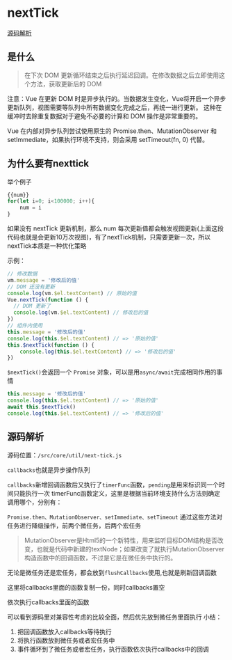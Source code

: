# nextTick

[源码解析](https://juejin.cn/post/6844904147804749832)

## 是什么

>在下次 DOM 更新循环结束之后执行延迟回调。在修改数据之后立即使用这个方法，获取更新后的 DOM

注意：Vue 在更新 DOM 时是异步执行的。当数据发生变化，Vue将开启一个异步更新队列，视图需要等队列中所有数据变化完成之后，再统一进行更新。
这种在缓冲时去除重复数据对于避免不必要的计算和 DOM 操作是非常重要的。

Vue 在内部对异步队列尝试使用原生的 Promise.then、MutationObserver 和 setImmediate，如果执行环境不支持，则会采用 setTimeout(fn, 0) 代替。

## 为什么要有nexttick

举个例子

```js
{{num}}
for(let i=0; i<100000; i++){
    num = i
}
```

如果没有 nextTick 更新机制，那么 num 每次更新值都会触发视图更新(上面这段代码也就是会更新10万次视图)，有了nextTick机制，只需要更新一次，所以nextTick本质是一种优化策略

示例：

```js
// 修改数据
vm.message = '修改后的值'
// DOM 还没有更新
console.log(vm.$el.textContent) // 原始的值
Vue.nextTick(function () {
  // DOM 更新了
  console.log(vm.$el.textContent) // 修改后的值
})
// 组件内使用
this.message = '修改后的值'
console.log(this.$el.textContent) // => '原始的值'
this.$nextTick(function () {
    console.log(this.$el.textContent) // => '修改后的值'
})
```

`$nextTick()`会返回一个 `Promise` 对象，可以是用`async/await`完成相同作用的事情

```js
this.message = '修改后的值'
console.log(this.$el.textContent) // => '原始的值'
await this.$nextTick()
console.log(this.$el.textContent) // => '修改后的值'
```

## 源码解析

源码位置：`/src/core/util/next-tick.js`

`callbacks`也就是异步操作队列

`callbacks`新增回调函数后又执行了`timerFunc`函数，`pending`是用来标识同一个时间只能执行一次
timerFunc函数定义，这里是根据当前环境支持什么方法则确定调用哪个，分别有：

`Promise.then、MutationObserver、setImmediate、setTimeout`
通过这些方法对任务进行降级操作，前两个微任务，后两个宏任务

>MutationObserver是Html5的一个新特性，用来监听目标DOM结构是否改变，也就是代码中新建的textNode；如果改变了就执行MutationObserver构造函数中的回调函数，不过是它是在微任务中执行的。

无论是微任务还是宏任务，都会放到`flushCallbacks`使用,也就是刷新回调函数

这里将callbacks里面的函数复制一份，同时callbacks置空

依次执行callbacks里面的函数

可以看到源码里对兼容性考虑的比较全面，然后优先放到微任务里面执行
小结：

1. 把回调函数放入callbacks等待执行
2. 将执行函数放到微任务或者宏任务中
3. 事件循环到了微任务或者宏任务，执行函数依次执行callbacks中的回调
